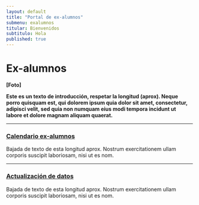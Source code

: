 ```yaml
---
layout: default
title: "Portal de ex-alumnos"
submenu: exalumnos
titular: Bienvenidos
subtitulo: Hola
published: true
---
```


# Ex-alumnos
 
**[Foto]**

**Este es un texto de introducción, respetar la longitud (aprox). Neque porro quisquam est, qui dolorem ipsum quia dolor sit amet, consectetur, adipisci velit, sed quia non numquam eius modi tempora incidunt ut labore et dolore magnam aliquam quaerat.**


---

### [Calendario ex-alumnos](/ex-alumnos/eventos)
Bajada de texto de esta longitud aprox. Nostrum exercitationem ullam corporis suscipit laboriosam, nisi ut es nom.


---

### [Actualización de datos](/ex-alumnos/actualizacion-datos )

Bajada de texto de esta longitud aprox. Nostrum exercitationem ullam corporis suscipit laboriosam, nisi ut es nom.